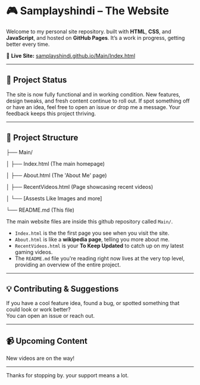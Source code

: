 # 🎮 Samplayshindi – The Website

Welcome to my personal site repository. built with **HTML**, **CSS**, and **JavaScript**, and hosted on **GitHub Pages**. It’s a work in progress, getting better every time.

🔗 **Live Site:** [samplayshindi.github.io/Main/Index.html](https://samplayshindi.github.io/Main/Index.html)

---

## 🚧 Project Status

The site is now fully functional and in working condition. New features, design tweaks, and fresh content continue to roll out.
If spot something off or have an idea, feel free to open an issue or drop me a message. Your feedback keeps this project thriving.

---

## 📁 Project Structure


├── Main/

│   ├── Index.html         (The main homepage)

│   ├── About.html         (The 'About Me' page)

│   ├── RecentVideos.html  (Page showcasing recent videos)

│   └── [Assests Like Images and more]

└── README.md (This file)


The main website files are inside this github repository called `Main/`.

* `Index.html` is the the first page you see when you visit the site.
* `About.html` is like a **wikipedia page**, telling you more about me.
* `RecentVideos.html` is your **To Keep Updated** to catch up on my latest gaming videos.
* The `README.md` file you're reading right now lives at the very top level, providing an overview of the entire project.

---

## 💡 Contributing & Suggestions

If you have a cool feature idea, found a bug, or spotted something that could look or work better?  
You can open an issue or reach out.

---

## 📹 Upcoming Content

New videos are on the way!

---

Thanks for stopping by. your support means a lot.
